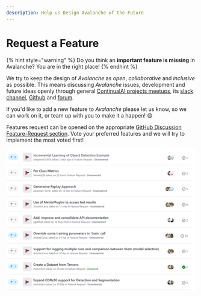 ```yaml
---
description: Help us Design Avalanche of the Future
---
```


# Request a Feature

{% hint style="warning" %}
Do you think an **important feature is missing** in Avalanche? You are in the right place!
{% endhint %}

We try to keep the design of _Avalanche_ as _open_, _collaborative_ and _inclusive_ as possible. This means discussing _Avalanche_ issues, development and future ideas openly through general [ContinualAI projects meetups](https://www.continualai.org/news/#meetup), its [slack channel](https://join.slack.com/t/continualai/shared\_invite/enQtNjQxNDYwMzkxNzk0LTBhYjg2MjM0YTM2OWRkNDYzOGE0ZTIzNDQ0ZGMzNDE3ZGUxNTZmNmM1YzJiYzgwMTkyZDQxYTlkMTI3NzZkNjU), [Github](https://github.com/vlomonaco) and [forum](https://continualai.discourse.group).

If you'd like to add a new feature to _Avalanche_ please let us know, so we can work on it, or team up with you to make it a happen! 😄

Features request can be opened on the appropriate [GitHub Discussion Feature-Request section](https://github.com/ContinualAI/avalanche/discussions/categories/feature-request). Vote your preferred features and we will try to implement the most voted first!

![Feature-request section of the Avalanche GitHub "Discussions" Tab. ](../../../.gitbook/assets/requerst.png)
